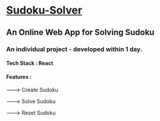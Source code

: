 # [Sudoku-Solver](https://sudoku-solver-by-akash.netlify.app/)
<h2>An Online Web App for Solving Sudoku</h2>
<h3>An individual project - developed within 1 day.</h3>
<h4>Tech Stack : React </h4>
<h4>Features : </h4>
<p>---> Create Sudoku</p>
<p>---> Solve Sudoku</p>
<p>---> Reset Sudoku</p>
